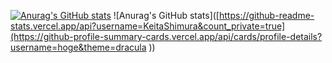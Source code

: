 [![Anurag's GitHub stats](https://github-readme-stats.vercel.app/api?username=KeitaShimura)](https://github.com/anuraghazra/github-readme-stats)
![Anurag's GitHub stats]([https://github-readme-stats.vercel.app/api?username=KeitaShimura&count_private=true](https://github-profile-summary-cards.vercel.app/api/cards/profile-details?username=hoge&theme=dracula
))


